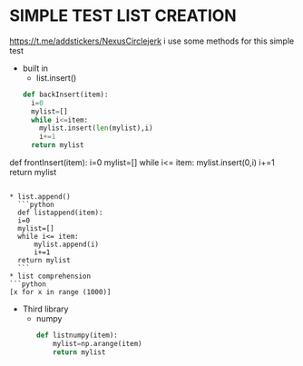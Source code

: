 # SIMPLE TEST LIST CREATION
https://t.me/addstickers/NexusCirclejerk
i use some methods for this simple test

* built in 
  * list.insert()
  ```python
  def backInsert(item):
    i=0
    mylist=[]
    while i<=item:
      mylist.insert(len(mylist),i)
      i+=1
    return mylist


def frontInsert(item):
    i=0
    mylist=[]
    while i<= item:
        mylist.insert(0,i)
        i+=1
    return mylist
  ```

  * list.append()
    ```python
    def listappend(item):
    i=0
    mylist=[]
    while i<= item:
        mylist.append(i)
        i+=1
    return mylist
    ```
* list comprehension
```python
[x for x in range (1000)]
```
* Third library
  * numpy
    ```python
    def listnumpy(item):
        mylist=np.arange(item)
        return mylist

    ```
